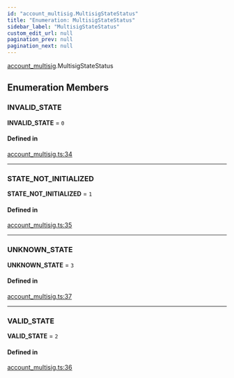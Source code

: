 ```yaml
---
id: "account_multisig.MultisigStateStatus"
title: "Enumeration: MultisigStateStatus"
sidebar_label: "MultisigStateStatus"
custom_edit_url: null
pagination_prev: null
pagination_next: null
---
```


[account_multisig](../modules/account_multisig.md).MultisigStateStatus

## Enumeration Members

### INVALID\_STATE

 **INVALID\_STATE** = ``0``

#### Defined in

[account_multisig.ts:34](https://github.com/maxhr/near--near-api-js/blob/57fed346/packages/near-api-js/src/account_multisig.ts#L34)

___

### STATE\_NOT\_INITIALIZED

 **STATE\_NOT\_INITIALIZED** = ``1``

#### Defined in

[account_multisig.ts:35](https://github.com/maxhr/near--near-api-js/blob/57fed346/packages/near-api-js/src/account_multisig.ts#L35)

___

### UNKNOWN\_STATE

 **UNKNOWN\_STATE** = ``3``

#### Defined in

[account_multisig.ts:37](https://github.com/maxhr/near--near-api-js/blob/57fed346/packages/near-api-js/src/account_multisig.ts#L37)

___

### VALID\_STATE

 **VALID\_STATE** = ``2``

#### Defined in

[account_multisig.ts:36](https://github.com/maxhr/near--near-api-js/blob/57fed346/packages/near-api-js/src/account_multisig.ts#L36)
